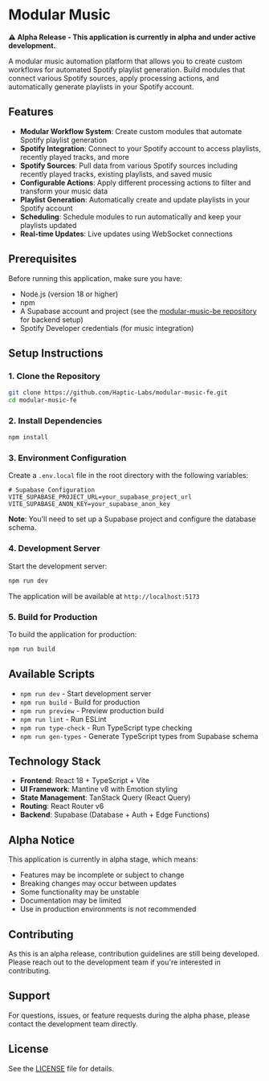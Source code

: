 # Modular Music

**⚠️ Alpha Release - This application is currently in alpha and under active development.**

A modular music automation platform that allows you to create custom workflows for automated Spotify playlist generation. Build modules that connect various Spotify sources, apply processing actions, and automatically generate playlists in your Spotify account.

## Features

- **Modular Workflow System**: Create custom modules that automate Spotify playlist generation
- **Spotify Integration**: Connect to your Spotify account to access playlists, recently played tracks, and more
- **Spotify Sources**: Pull data from various Spotify sources including recently played tracks, existing playlists, and saved music
- **Configurable Actions**: Apply different processing actions to filter and transform your music data
- **Playlist Generation**: Automatically create and update playlists in your Spotify account
- **Scheduling**: Schedule modules to run automatically and keep your playlists updated
- **Real-time Updates**: Live updates using WebSocket connections

## Prerequisites

Before running this application, make sure you have:

- Node.js (version 18 or higher)
- npm
- A Supabase account and project (see the [modular-music-be repository](https://github.com/Haptic-Labs/modular-music-be) for backend setup)
- Spotify Developer credentials (for music integration)

## Setup Instructions

### 1. Clone the Repository

```bash
git clone https://github.com/Haptic-Labs/modular-music-fe.git
cd modular-music-fe
```

### 2. Install Dependencies

```bash
npm install
```

### 3. Environment Configuration

Create a `.env.local` file in the root directory with the following variables:

```env
# Supabase Configuration
VITE_SUPABASE_PROJECT_URL=your_supabase_project_url
VITE_SUPABASE_ANON_KEY=your_supabase_anon_key
```

**Note**: You'll need to set up a Supabase project and configure the database schema.

### 4. Development Server

Start the development server:

```bash
npm run dev
```

The application will be available at `http://localhost:5173`

### 5. Build for Production

To build the application for production:

```bash
npm run build
```

## Available Scripts

- `npm run dev` - Start development server
- `npm run build` - Build for production
- `npm run preview` - Preview production build
- `npm run lint` - Run ESLint
- `npm run type-check` - Run TypeScript type checking
- `npm run gen-types` - Generate TypeScript types from Supabase schema

## Technology Stack

- **Frontend**: React 18 + TypeScript + Vite
- **UI Framework**: Mantine v8 with Emotion styling
- **State Management**: TanStack Query (React Query)
- **Routing**: React Router v6
- **Backend**: Supabase (Database + Auth + Edge Functions)

## Alpha Notice

This application is currently in alpha stage, which means:

- Features may be incomplete or subject to change
- Breaking changes may occur between updates
- Some functionality may be unstable
- Documentation may be limited
- Use in production environments is not recommended

## Contributing

As this is an alpha release, contribution guidelines are still being developed. Please reach out to the development team if you're interested in contributing.

## Support

For questions, issues, or feature requests during the alpha phase, please contact the development team directly.

## License

See the [LICENSE](LICENSE) file for details.
